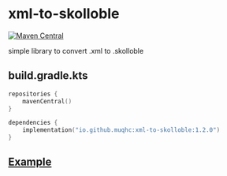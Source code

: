 # xml-to-skolloble
[![Maven Central](https://img.shields.io/maven-central/v/io.github.muqhc/xml-to-skolloble.svg?label=Maven%20Central)](https://search.maven.org/search?q=g:%22io.github.muqhc%22%20AND%20a:%22xml-to-skolloble%22)

simple library to convert .xml to .skolloble

## build.gradle.kts
```kotlin
repositories {
    mavenCentral()
}

dependencies {
    implementation("io.github.muqhc:xml-to-skolloble:1.2.0")
}
```

## [Example](src/test/kotlin/Test.kt)
